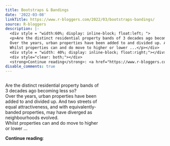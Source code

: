 ```yaml
---
title: Bootstraps & Bandings
date: '2022-03-08'
linkTitle: https://www.r-bloggers.com/2022/03/bootstraps-bandings/
source: R-bloggers
description: |-
  <div style = "width:60%; display: inline-block; float:left; ">
  <p>Are the distinct residential property bands of 3 decades ago becoming less so?<br />
  Over the years, urban properties have been added to and divided up. And two streets of equal attractiveness, and with equivalently-banded properties, may have diverged as neighbourhoods evolved.<br />
  Whilst properties can and do move to higher or lower ...</p></div>
  <div style = "width: 40%; display: inline-block; float:right;"></div>
  <div style="clear: both;"></div>
  <strong>Continue reading</strong>: <a href="https://www.r-bloggers.com/2022/03/boot ...
disable_comments: true
---
```

<div style = "width:60%; display: inline-block; float:left; ">
<p>Are the distinct residential property bands of 3 decades ago becoming less so?<br />
Over the years, urban properties have been added to and divided up. And two streets of equal attractiveness, and with equivalently-banded properties, may have diverged as neighbourhoods evolved.<br />
Whilst properties can and do move to higher or lower ...</p></div>
<div style = "width: 40%; display: inline-block; float:right;"></div>
<div style="clear: both;"></div>
<strong>Continue reading</strong>: <a href="https://www.r-bloggers.com/2022/03/boot ...